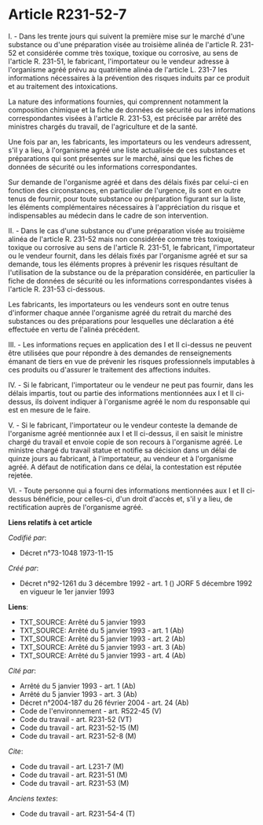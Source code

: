 # Article R231-52-7

I. - Dans les trente jours qui suivent la première mise sur le marché d'une substance ou d'une préparation visée au troisième
alinéa de l'article R. 231-52 et considérée comme très toxique, toxique ou corrosive, au sens de l'article R. 231-51, le
fabricant, l'importateur ou le vendeur adresse à l'organisme agréé prévu au quatrième alinéa de l'article L. 231-7 les
informations nécessaires à la prévention des risques induits par ce produit et au traitement des intoxications.

La nature des informations fournies, qui comprennent notamment la composition chimique et la fiche de données de sécurité ou
les informations correspondantes visées à l'article R. 231-53, est précisée par arrêté des ministres chargés du travail, de
l'agriculture et de la santé.

Une fois par an, les fabricants, les importateurs ou les vendeurs adressent, s'il y a lieu, à l'organisme agréé une liste
actualisée de ces substances et préparations qui sont présentes sur le marché, ainsi que les fiches de données de sécurité ou
les informations correspondantes.

Sur demande de l'organisme agréé et dans des délais fixés par celui-ci en fonction des circonstances, en particulier de
l'urgence, ils sont en outre tenus de fournir, pour toute substance ou préparation figurant sur la liste, les éléments
complémentaires nécessaires à l'appréciation du risque et indispensables au médecin dans le cadre de son intervention.

II. - Dans le cas d'une substance ou d'une préparation visée au troisième alinéa de l'article R. 231-52 mais non considérée
comme très toxique, toxique ou corrosive au sens de l'article R. 231-51, le fabricant, l'importateur ou le vendeur fournit,
dans les délais fixés par l'organisme agréé et sur sa demande, tous les éléments propres à prévenir les risques résultant de
l'utilisation de la substance ou de la préparation considérée, en particulier la fiche de données de sécurité ou les
informations correspondantes visées à l'article R. 231-53 ci-dessous.

Les fabricants, les importateurs ou les vendeurs sont en outre tenus d'informer chaque année l'organisme agréé du retrait du
marché des substances ou des préparations pour lesquelles une déclaration a été effectuée en vertu de l'alinéa précédent.

III. - Les informations reçues en application des I et II ci-dessus ne peuvent être utilisées que pour répondre à des
demandes de renseignements émanant de tiers en vue de prévenir les risques professionnels imputables à ces produits ou
d'assurer le traitement des affections induites.

IV. - Si le fabricant, l'importateur ou le vendeur ne peut pas fournir, dans les délais impartis, tout ou partie des
informations mentionnées aux I et II ci-dessus, ils doivent indiquer à l'organisme agréé le nom du responsable qui est en
mesure de le faire.

V. - Si le fabricant, l'importateur ou le vendeur conteste la demande de l'organisme agréé mentionnée aux I et II ci-dessus,
il en saisit le ministre chargé du travail et envoie copie de son recours à l'organisme agréé. Le ministre chargé du travail
statue et notifie sa décision dans un délai de quinze jours au fabricant, à l'importateur, au vendeur et à l'organisme agréé.
A défaut de notification dans ce délai, la contestation est réputée rejetée.

VI. - Toute personne qui a fourni des informations mentionnées aux I et II ci-dessus bénéficie, pour celles-ci, d'un droit
d'accès et, s'il y a lieu, de rectification auprès de l'organisme agréé.

**Liens relatifs à cet article**

_Codifié par_:

  - Décret n°73-1048 1973-11-15

_Créé par_:

  - Décret n°92-1261 du 3 décembre 1992 - art. 1 () JORF 5 décembre 1992 en vigueur le 1er janvier 1993

**Liens**:

  - TXT_SOURCE: Arrêté du 5 janvier 1993
  - TXT_SOURCE: Arrêté du 5 janvier 1993 - art. 1 (Ab)
  - TXT_SOURCE: Arrêté du 5 janvier 1993 - art. 2 (Ab)
  - TXT_SOURCE: Arrêté du 5 janvier 1993 - art. 3 (Ab)
  - TXT_SOURCE: Arrêté du 5 janvier 1993 - art. 4 (Ab)

_Cité par_:

  - Arrêté du 5 janvier 1993 - art. 1 (Ab)
  - Arrêté du 5 janvier 1993 - art. 3 (Ab)
  - Décret n°2004-187 du 26 février 2004 - art. 24 (Ab)
  - Code de l'environnement - art. R522-45 (V)
  - Code du travail - art. R231-52 (VT)
  - Code du travail - art. R231-52-15 (M)
  - Code du travail - art. R231-52-8 (M)

_Cite_:

  - Code du travail - art. L231-7 (M)
  - Code du travail - art. R231-51 (M)
  - Code du travail - art. R231-53 (M)

_Anciens textes_:

  - Code du travail - art. R231-54-4 (T)
